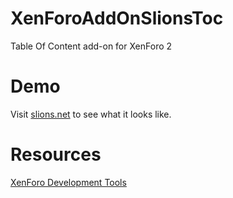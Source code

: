 # XenForoAddOnSlionsToc
Table Of Content add-on for XenForo 2

# Demo
Visit [slions.net][1] to see what it looks like.

# Resources

[XenForo Development Tools][2]

[1]: https://slions.net/resources/fulguris.10/
[2]: https://xenforo.com/docs/dev/development-tools
